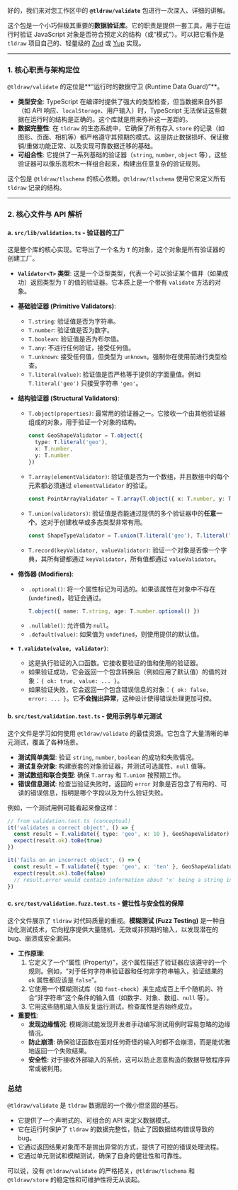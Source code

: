 好的，我们来对您工作区中的 **`@tldraw/validate`** 包进行一次深入、详细的讲解。

这个包是一个小巧但极其重要的**数据验证库**。它的职责是提供一套工具，用于在运行时验证 JavaScript 对象是否符合预定义的结构（或“模式”）。可以把它看作是 `tldraw` 项目自己的、轻量级的 [Zod](https://zod.dev/) 或 [Yup](https://github.com/jquense/yup) 实现。

---

### **1. 核心职责与架构定位**

`@tldraw/validate` 的定位是**“运行时的数据守卫 (Runtime Data Guard)”**。

- **类型安全**: TypeScript 在编译时提供了强大的类型检查，但当数据来自外部（如 API 响应、`localStorage`、用户输入）时，TypeScript 无法保证这些数据在运行时的结构是正确的。这个库就是用来弥补这一差距的。
- **数据完整性**: 在 `tldraw` 的生态系统中，它确保了所有存入 `store` 的记录（如图形、页面、相机等）都严格遵守其预期的模式。这是防止数据损坏、保证撤销/重做功能正常、以及实现可靠数据迁移的基础。
- **可组合性**: 它提供了一系列基础的验证器（`string`, `number`, `object` 等），这些验证器可以像乐高积木一样组合起来，构建出任意复杂的验证规则。

这个包是 `@tldraw/tlschema` 的核心依赖。`@tldraw/tlschema` 使用它来定义所有 `tldraw` 记录的结构。

---

### **2. 核心文件与 API 解析**

#### **a. `src/lib/validation.ts` - 验证器的工厂**

这是整个库的核心实现。它导出了一个名为 `T` 的对象，这个对象是所有验证器的创建工厂。

- **`Validator<T>` 类型**: 这是一个泛型类型，代表一个可以验证某个值并（如果成功）返回类型为 `T` 的值的验证器。它本质上是一个带有 `validate` 方法的对象。

- **基础验证器 (Primitive Validators)**:

  - `T.string`: 验证值是否为字符串。
  - `T.number`: 验证值是否为数字。
  - `T.boolean`: 验证值是否为布尔值。
  - `T.any`: 不进行任何验证，接受任何值。
  - `T.unknown`: 接受任何值，但类型为 `unknown`，强制你在使用前进行类型检查。
  - `T.literal(value)`: 验证值是否严格等于提供的字面量值。例如 `T.literal('geo')` 只接受字符串 `'geo'`。

- **结构验证器 (Structural Validators)**:

  - `T.object(properties)`: 最常用的验证器之一。它接收一个由其他验证器组成的对象，用于验证一个对象的结构。
    ```typescript
    const GeoShapeValidator = T.object({
      type: T.literal('geo'),
      x: T.number,
      y: T.number
    })
    ```
  - `T.array(elementValidator)`: 验证值是否为一个数组，并且数组中的每个元素都必须通过 `elementValidator` 的验证。
    ```typescript
    const PointArrayValidator = T.array(T.object({ x: T.number, y: T.number }))
    ```
  - `T.union(validators)`: 验证值是否能通过提供的多个验证器中的**任意一个**。这对于创建枚举或多态类型非常有用。
    ```typescript
    const ShapeTypeValidator = T.union(T.literal('geo'), T.literal('arrow'))
    ```
  - `T.record(keyValidator, valueValidator)`: 验证一个对象是否像一个字典，其所有键都通过 `keyValidator`，所有值都通过 `valueValidator`。

- **修饰器 (Modifiers)**:

  - `.optional()`: 将一个属性标记为可选的。如果该属性在对象中不存在 (`undefined`)，验证会通过。
    ```typescript
    T.object({ name: T.string, age: T.number.optional() })
    ```
  - `.nullable()`: 允许值为 `null`。
  - `.default(value)`: 如果值为 `undefined`，则使用提供的默认值。

- **`T.validate(value, validator)`**:
  - 这是执行验证的入口函数。它接收要验证的值和使用的验证器。
  - 如果验证成功，它会返回一个包含转换后（例如应用了默认值）的值的对象：`{ ok: true, value: ... }`。
  - 如果验证失败，它会返回一个包含错误信息的对象：`{ ok: false, error: ... }`。它**不会抛出异常**，这种设计使得错误处理更加可控。

#### **b. `src/test/validation.test.ts` - 使用示例与单元测试**

这个文件是学习如何使用 `@tldraw/validate` 的最佳资源。它包含了大量清晰的单元测试，覆盖了各种场景。

- **测试简单类型**: 验证 `string`, `number`, `boolean` 的成功和失败情况。
- **测试复杂对象**: 构建嵌套的对象验证器，并测试可选属性、`null` 值等。
- **测试数组和联合类型**: 确保 `T.array` 和 `T.union` 按预期工作。
- **错误信息测试**: 检查当验证失败时，返回的 `error` 对象是否包含了有用的、可读的错误信息，指明是哪个字段以及为什么验证失败。

例如，一个测试用例可能看起来像这样：

```typescript
// from validation.test.ts (conceptual)
it('validates a correct object', () => {
  const result = T.validate({ type: 'geo', x: 10 }, GeoShapeValidator)
  expect(result.ok).toBe(true)
})

it('fails on an incorrect object', () => {
  const result = T.validate({ type: 'geo', x: 'ten' }, GeoShapeValidator)
  expect(result.ok).toBe(false)
  // result.error would contain information about 'x' being a string instead of a number
})
```

#### **c. `src/test/validation.fuzz.test.ts` - 健壮性与安全性的保障**

这个文件展示了 `tldraw` 对代码质量的重视。**模糊测试 (Fuzz Testing)** 是一种自动化测试技术，它向程序提供大量随机、无效或非预期的输入，以发现潜在的 bug、崩溃或安全漏洞。

- **工作原理**:
  1.  它定义了一个“属性 (Property)”，这个属性描述了验证器应该遵守的一个规则。例如，“对于任何字符串验证器和任何非字符串输入，验证结果的 `ok` 属性都应该是 `false`”。
  2.  它使用一个模糊测试库（如 `fast-check`）来生成成百上千个随机的、符合“非字符串”这个条件的输入值（如数字、对象、数组、`null` 等）。
  3.  它用这些随机输入值反复运行测试，检查属性是否始终成立。
- **重要性**:
  - **发现边缘情况**: 模糊测试能发现开发者手动编写测试用例时容易忽略的边缘情况。
  - **防止崩溃**: 确保验证函数在面对任何奇怪的输入时都不会崩溃，而是能优雅地返回一个失败结果。
  - **安全性**: 对于接收外部输入的系统，这可以防止恶意构造的数据导致程序异常或被利用。

### **总结**

`@tldraw/validate` 是 `tldraw` 数据层的一个微小但坚固的基石。

- 它提供了一个声明式的、可组合的 API 来定义数据模式。
- 它在运行时保护了 `tldraw` 的数据完整性，防止了因数据结构错误导致的 bug。
- 它通过返回结果对象而不是抛出异常的方式，提供了可控的错误处理流程。
- 它通过单元测试和模糊测试，确保了自身的健壮性和可靠性。

可以说，没有 `@tldraw/validate` 的严格把关，`@tldraw/tlschema` 和 `@tldraw/store` 的稳定性和可维护性将无从谈起。
